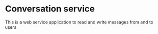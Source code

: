 # Conversation service 

This is a web service application to read and write messages from and to users.
    